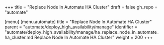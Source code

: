 +++
title = "Replace Node In Automate HA Cluster"
draft = false
gh_repo = "automate"

[menu]
  [menu.automate]
    title = "Replace Node In Automate HA Cluster"
    parent = "automate/deploy_high_availability/manage"
    identifier = "automate/deploy_high_availability/manage/ha_replace_node_in_automate_ha_cluster.md Replace Node In Automate HA Cluster"
    weight = 200
+++

